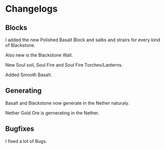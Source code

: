 # Changelogs





## Blocks

I added the new Polished Basalt Block and salbs and strairs for every kind of Blackstone.

Also new is the Blackstone Wall.

New Soul soil, Soul Fire and Soul Fire Torches/Lanterns.

Added Smooth Basalt.

## Generating

Basalt and Blackstone now generate in the Nether naturaly.

Nether Gold Ore is gernerating in the Nether.




## Bugfixes

I fixed a lot of Bugs.


